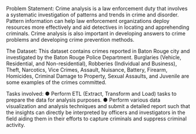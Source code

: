 Problem Statement:
Crime analysis is a law enforcement duty that involves a systematic investigation of patterns and trends in crime and disorder. Pattern information can help law enforcement organizations deploy resources more effectively and aid detectives in locating and apprehending criminals. Crime analysis is also important in developing answers to crime problems and developing crime prevention methods.
  
The Dataset: 
This dataset contains crimes reported in Baton Rouge city and investigated by the Baton Rouge Police Department. Burglaries (Vehicle, Residential, and Non-residential), Robberies (Individual and Business), Theft, Narcotics, Vice Crimes, Assault, Nuisance, Battery, Firearm, Homicides, Criminal Damage to Property, Sexual Assaults, and Juvenile are some examples of the crimes committed.

Tasks involved:
●	Perform ETL (Extract, Transform and Load) tasks to prepare the data for analysis purposes.
●	Perform various data visualization and analysis techniques and submit a detailed report such that the insights can directly be interpreted by officers and investigators in the field aiding them in their efforts to capture criminals and suppress criminal activity.
